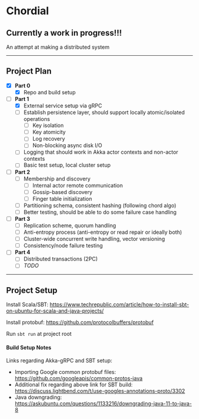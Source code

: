 
# Chordial

## **Currently a work in progress!!!**

An attempt at making a distributed system


---
## Project Plan

- [x] **Part 0**
  - [x] Repo and build setup
- [ ] **Part 1**
  - [x] External service setup via gRPC
  - [ ] Establish persistence layer, should support locally atomic/isolated operations
    - [ ] Key isolation
    - [ ] Key atomicity
    - [ ] Log recovery
    - [ ] Non-blocking async disk I/O   
  - [ ] Logging that should work in Akka actor contexts and non-actor contexts
  - [ ] Basic test setup, local cluster setup
- [ ] **Part 2**
  - [ ] Membership and discovery
    - [ ] Internal actor remote communication
    - [ ] Gossip-based discovery
    - [ ] Finger table initialization
  - [ ] Partitioning schema, consistent hashing (following chord algo)
  - [ ] Better testing, should be able to do some failure case handling
- [ ] **Part 3**
  - [ ] Replication scheme, quorum handling
  - [ ] Anti-entropy process (anti-entropy or read repair or ideally both)
  - [ ] Cluster-wide concurrent write handling, vector versioning
  - [ ] Consistency/node failure testing
- [ ] **Part 4**
  - [ ] Distributed transactions (2PC)
  - [ ] _TODO_

---
## Project Setup

Install Scala/SBT: <https://www.techrepublic.com/article/how-to-install-sbt-on-ubuntu-for-scala-and-java-projects/>

Install protobuf: <https://github.com/protocolbuffers/protobuf>

Run `sbt run` at project root

#### Build Setup Notes

Links regarding Akka-gRPC and SBT setup:
* Importing Google common protobuf files: <https://github.com/googleapis/common-protos-java>
* Additional fix regarding above link for SBT build: <https://discuss.lightbend.com/t/use-googles-annotations-proto/3302>
* Java downgrading: <https://askubuntu.com/questions/1133216/downgrading-java-11-to-java-8>